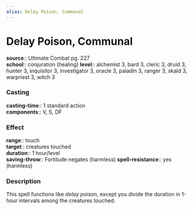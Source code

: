 ```yaml
---
alias: Delay Poison, Communal
---
```


# Delay Poison, Communal 

**source**:: Ultimate Combat pg. 227  
**school**:: conjuration (healing)
**level**:: alchemist 3, bard 3, cleric 3, druid 3, hunter 3, inquisitor 3, investigator 3, oracle 3, paladin 3, ranger 3, skald 3, warpriest 3, witch 3

### Casting 

**casting-time**:: 1 standard action  
**components**:: V, S, DF

### Effect 

**range**:: touch  
**target**:: creatures touched  
**duration**:: 1 hour/level  
**saving-throw**:: Fortitude negates (harmless)
**spell-resistance**:: yes (harmless)

### Description 

This spell functions like *delay poison*, except you divide the duration in 1-hour intervals among the creatures touched.
